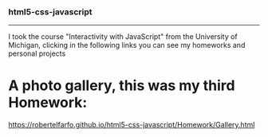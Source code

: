 ### html5-css-javascript
<hr>

I took the course "Interactivity with JavaScript" from the University of Michigan, clicking in the following links you can see my homeworks and personal projects 

# A photo gallery, this was my third Homework:
https://robertelfarfo.github.io/html5-css-javascript/Homework/Gallery.html

